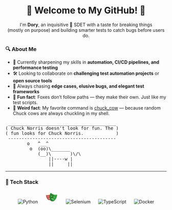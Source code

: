 <h1 align="center">🦊 Welcome to My GitHub! 👋</h1>

<p align="center">
  I'm <strong>Dory</strong>, an inquisitive 🧪 SDET with a taste for breaking things<br>
  (mostly on purpose) and building smarter tests to catch bugs before users do.
</p>

### 🔍 About Me

- 🌱 Currently sharpening my skills in **automation, CI/CD pipelines, and performance testing**
- 🛠️ Looking to collaborate on **challenging test automation projects** or **open source tools**
- 🎯 Always chasing **edge cases, elusive bugs, and elegant test frameworks**
- 🦊 **Fun fact**: Foxes don’t follow paths — they make their own. Just like my test scripts.
- 🤠 **Weird fact**: My favorite command is [chuck_cow](https://github.com/ohmyzsh/ohmyzsh/blob/master/plugins/chucknorris/README.md) — because random Chuck cows are always chuckling in my shell.
</p>
<pre>
 ________________________________________
( Chuck Norris doesn't look for fun. The )
( fun looks for Chuck Norris.            )
 ----------------------------------------
        o   ^__^
         o  (oo)\_______
            (__)\       )\/\
                ||----w |
                ||     ||
</pre>

---
### 🧰 Tech Stack


<p align="center">
  <img src="https://cdn.jsdelivr.net/gh/devicons/devicon/icons/python/python-original.svg" height="40" alt="Python" style="margin: 0 10px;" />
  <img src="https://raw.githubusercontent.com/microsoft/playwright.dev/main/static/img/playwright-logo.svg" height="40" alt="Playwright" style="margin: 0 10px;" />
  <img src="https://cdn.jsdelivr.net/gh/devicons/devicon/icons/selenium/selenium-original.svg" height="40" alt="Selenium" style="margin: 0 10px;" />
  <img src="https://cdn.jsdelivr.net/gh/devicons/devicon/icons/typescript/typescript-original.svg" height="40" alt="TypeScript" style="margin: 0 10px;" />
  <img src="https://cdn.jsdelivr.net/gh/devicons/devicon/icons/docker/docker-original.svg" height="40" alt="Docker" style="margin: 0 10px;" />
</p>
